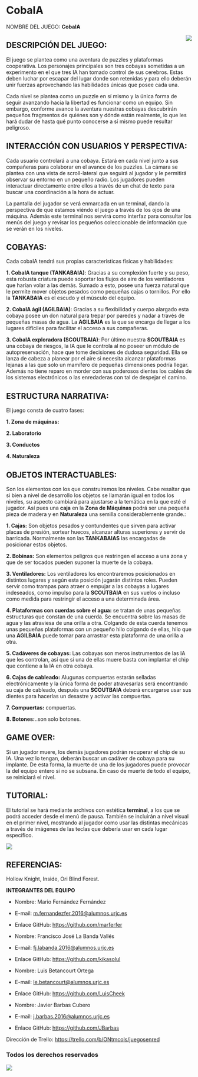 # CobaIA

NOMBRE DEL JUEGO:
<b>CobaIA</b>


<img src="../imgs/Cobaya2.png" align="right">

<h2>DESCRIPCIÓN DEL JUEGO:</h2>
<p>El juego se plantea como una aventura de puzzles y plataformas cooperativa. Los personajes principales son tres cobayas sometidas a un experimento en el que tres IA han tomado control de sus cerebros.
Estas deben luchar por escapar del lugar donde son retenidas y para ello deberán unir fuerzas aprovechando las habilidades únicas que posee cada una.</p>
  
<p>Cada nivel se plantea como un puzzle en sí mismo y la única forma de seguir avanzando hacia la libertad es funcionar como un equipo.
Sin embargo, conforme avance la aventura nuestras cobayas descubrirán pequeños fragmentos de quiénes son y dónde están realmente, lo que les hará dudar de hasta qué punto conocerse a sí mismo puede resultar peligroso.</p>

<h2> INTERACCIÓN CON USUARIOS Y PERSPECTIVA: </h2>
<p>Cada usuario controlará a una cobaya. Estará en cada nivel junto a sus compañeras para colaborar en el avance de los puzzles. La cámara se plantea con una vista de scroll-lateral que seguirá al jugador y le permitirá observar su entorno en un pequeño radio. Los jugadores pueden interactuar directamente entre ellos a través de un chat de texto para buscar una coordinación a la hora de actuar.</p>

<p>La pantalla del jugador se verá enmarcada en un terminal, dando la perspectiva de que estamos viéndo el juego a través de los ojos de una máquina. Además este terminal nos servirá como interfaz para consultar los menús del juego y revisar los pequeños coleccionable de información que se verán en los niveles.</p>

<h2> COBAYAS: </h2>
<p>Cada cobaIA tendrá sus propias características físicas y habilidades:</p>
<p><b>1. CobaIA tanque (TANKABAIA)</b>: Gracias a su complexión fuerte y su peso, esta robusta criatura puede soportar los flujos de aire de los ventiladores que harían volar a las demás. Sumado a esto, posee una fuerza natural que le permite mover objetos pesados como pequeñas cajas o tornillos. Por ello la <b>TANKABAIA</b> es el escudo y el músculo del equipo.</p>
<p><b>2. CobaIA ágil (AGILBAIA)</b>: Gracias a su flexibilidad y cuerpo alargado esta cobaya posee un don natural para trepar por paredes y nadar a través de pequeñas masas de agua. La <b>AGILBAIA</b> es la que se encarga de llegar a los lugares difíciles para facilitar el acceso a sus compañeras.</p>
<p><b>3. CobaIA exploradora (SCOUTBAIA)</b>: Por último nuestra <b>SCOUTBAIA</b> es una cobaya de riesgos, la IA que le controla al no poseer un módulo de autopreservación, hace que tome decisiones de dudosa seguridad. Ella se lanza de cabeza a planear por el aire si necesita alcanzar plataformas lejanas a las que solo un mamífero de pequeñas dimensiones podría llegar. Además no tiene reparo en morder con sus poderosos dientes los cables de los sistemas electrónicos o las enredaderas con tal de despejar el camino.</p>

<h2> ESTRUCTURA NARRATIVA: </h2>
<p>El juego consta de cuatro fases:</p>
<p><b>1. Zona de máquinas:</b></p>
<p><b>2. Laboratorio</b></p>
<p><b>3. Conductos</b></p>
<p><b>4. Naturaleza</b></p>

<h2> OBJETOS INTERACTUABLES: </h2>
<p>Son los elementos con los que construiremos los niveles. Cabe resaltar que si bien a nivel de desarrollo los objetos se llamarán igual en todos los niveles, su aspecto cambiará para ajustarse a la temática en la que esté el jugador. Así pues una <b>caja</b> en la <b> Zona de Máquinas</b> podrá ser una pequeña pieza de madera y en <b>Naturaleza</b> una semilla considerablemente grande.:</p>
<p><b>1. Cajas:</b> Son objetos pesados y contundentes que sirven para activar placas de presión, sortear huecos, alcanzar alturas superiores y servir de barricada. Normalmente son las <b>TANKABAIAS</b> las encargadas de posicionar estos objetos.</p>
<p><b>2. Bobinas:</b> Son elementos peligros que restringen el acceso a una zona y que de ser tocados pueden suponer la muerte de la cobaya.</p>
<p><b>3. Ventiladores:</b> Los ventiladores los encontraremos posicionados en distintos lugares y según esta posición jugarán distintos roles. Pueden servir como trampas para atraer o empujar a las cobayas a lugares indeseados, como impulso para la <b>SCOUTBAIA</b> en sus vuelos o incluso como medida para restringir el acceso a una determinada área.</p>
<p><b>4. Plataformas con cuerdas sobre el agua:</b> se tratan de unas pequeñas estructuras que constan de una cuerda. Se encuentra sobre las masas de agua y las atraviesa de una orilla a otra. Colgando de esta cuerda tenemos unas pequeñas plataformas con un pequeño hilo colgando de ellas, hilo que una <b>AGILBAIA</b> puede tomar para arrastrar esta plataforma de una orilla a otra.</p>
<p><b>5. Cadáveres de cobayas:</b> Las cobayas son meros instrumentos de las IA que les controlan, así que si una de ellas muere basta con implantar el chip que contiene a la IA en otra cobaya.</p>
<p><b>6. Cajas de cableado:</b> Alugunas compuertas estarán selladas electrónicamente y la única forma de poder atravesarlas será encontrando su caja de cableado, después una <b>SCOUTBAIA</b> deberá encargarse usar sus dientes para hacerlas un desastre y activar las compuertas.</p>
<p><b>7. Compuertas:</b> compuertas.</p>
<p><b>8. Botones:</b>..son solo botones.</p>

<h2> GAME OVER: </h2>
<p>Si un jugador muere, los demás jugadores podrán recuperar el chip de su IA. Una vez lo tengan, deberán buscar un cadáver de cobaya para su implante. De esta forma, la muerte de una de los jugadores puede provocar la del equipo entero si no se subsana. En caso de muerte de todo el equipo, se reiniciará el nivel.</p>

<h2> TUTORIAL: </h2>
<p>El tutorial se hará mediante archivos con estética <b>terminal</b>, a los que se podrá acceder desde el menú de pausa. También se incluirán a nivel visual en el primer nivel, mostrando al jugador como usar las distintas mecánicas a través de imágenes de las teclas que debería usar en cada lugar específico.</p>

<img src="../imgs/chip.jpg" align="center">

<h2>REFERENCIAS:</h2>
<p>Hollow Knight, Inside, Ori Blind Forest.</p>

<b>INTEGRANTES DEL EQUIPO</b>
- Nombre: Mario Fernández Fernández	
- E-mail: m.fernandezfer.2016@alumnos.urjc.es
- Enlace GitHub: https://github.com/marferfer 


- Nombre: Francisco José La Banda Vallés
- E-mail: fj.labanda.2016@alumnos.urjc.es
- Enlace GitHub: https://github.com/kikasolul 

- Nombre: Luis Betancourt Ortega
- E-mail: le.betancourt@alumnos.urjc.es
- Enlace GitHub: https://github.com/LuisCheek  

- Nombre: Javier Barbas Cubero
- E-mail: j.barbas.2016@alumnos.urjc.es
- Enlace GitHub: https://github.com/JBarbas

Dirección de Trello:
https://trello.com/b/ONtmcols/juegosenred

<h3>Todos los derechos reservados</h3>

<img src="../imgs/H-MEN_logo.png">
